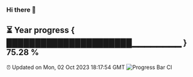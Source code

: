 ### Hi there 👋
⏳ Year progress { ██████████████████████▁▁▁▁▁▁▁▁ } 75.28 %
---
⏰ Updated on Mon, 02 Oct 2023 18:17:54 GMT
![Progress Bar CI](https://github.com/liununu/liununu/workflows/Progress%20Bar%20CI/badge.svg)
